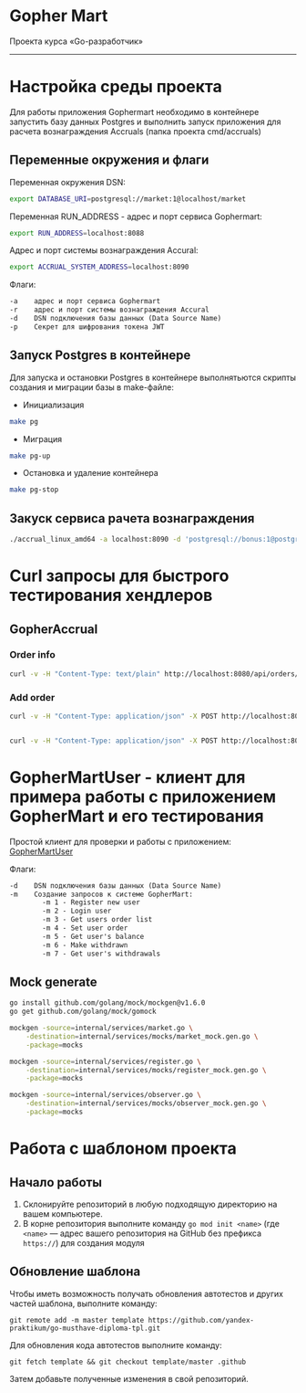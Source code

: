 # Gopher Mart

Проекта курса «Go-разработчик»

---

# Настройка среды проекта

Для работы приложения Gophermart необходимо в контейнере запустить базу данных Postgres и выполнить запуск приложения для расчета вознаграждения Accruals (папка проекта cmd/accruals)

## Переменные окружения и флаги

Переменная окружения DSN:
```bash
export DATABASE_URI=postgresql://market:1@localhost/market
```
Переменная RUN_ADDRESS - адреc и порт сервиса Gophermart:
```bash
export RUN_ADDRESS=localhost:8088
```
Адрес и порт системы вознаграждения Accural:
```bash
export ACCRUAL_SYSTEM_ADDRESS=localhost:8090
```

Флаги:
```txt
-a    адреc и порт сервиса Gophermart
-r    адреc и порт системы вознаграждения Accural
-d    DSN подключения базы данных (Data Source Name)
-p    Секрет для шифрования токена JWT
```
## Запуск Postgres в контейнере

Для запуска и остановки Postgres в контейнере выполнятьются скрипты создания и миграции базы в make-файле:
* Инициализация
```bash
make pg
```
* Миграция
```bash
make pg-up
```
* Остановка и удаление контейнера
```bash
make pg-stop
```


## Закуск сервиса рачета вознаграждения

```bash
./accrual_linux_amd64 -a localhost:8090 -d 'postgresql://bonus:1@postgres/bonus?sslmode=disable'
```


# Curl запросы для быстрого тестирования хендлеров

## GopherAccrual

### Order info 
```bash
curl -v -H "Content-Type: text/plain" http://localhost:8080/api/orders/8327568377
```
### Add order
```bash
curl -v -H "Content-Type: application/json" -X POST http://localhost:8080/api/orders -d '{"order":"8327568377","goods":[{"description":"Чайник Bork","price":7000}]}'


curl -v -H "Content-Type: application/json" -X POST http://localhost:8080/api/orders -d '{"order":"5536373433","goods":[{"description":"Колпак Я люблю баню войлок б40273","price":143},{"description":"Штора д/бережливых 1065BL 170*180см","price":295}]}'
```

# GopherMartUser - клиент для примера работы с приложением GopherMart и его тестирования

Простой клиент для проверки и работы с приложением:
[GopherMartUser](https://github.com/shulganew/gophermartuser) 

Флаги:
```txt
-d    DSN подключения базы данных (Data Source Name)
-m    Создание запросов к системе GopherMart:
		-m 1 - Register new user
		-m 2 - Login user
		-m 3 - Get users order list
		-m 4 - Set user order
		-m 5 - Get user's balance
		-m 6 - Make withdrawn
		-m 7 - Get user's withdrawals
```

## Mock generate 

```bash
go install github.com/golang/mock/mockgen@v1.6.0
go get github.com/golang/mock/gomock

```

```bash
mockgen -source=internal/services/market.go \
    -destination=internal/services/mocks/market_mock.gen.go \
    -package=mocks
```
```bash
mockgen -source=internal/services/register.go \
    -destination=internal/services/mocks/register_mock.gen.go \
    -package=mocks
```
```bash
mockgen -source=internal/services/observer.go \
    -destination=internal/services/mocks/observer_mock.gen.go \
    -package=mocks
```


# Работа с шаблоном проекта

## Начало работы

1. Склонируйте репозиторий в любую подходящую директорию на вашем компьютере.
2. В корне репозитория выполните команду `go mod init <name>` (где `<name>` — адрес вашего репозитория на GitHub без
   префикса `https://`) для создания модуля

## Обновление шаблона

Чтобы иметь возможность получать обновления автотестов и других частей шаблона, выполните команду:

```
git remote add -m master template https://github.com/yandex-praktikum/go-musthave-diploma-tpl.git
```

Для обновления кода автотестов выполните команду:

```
git fetch template && git checkout template/master .github
```

Затем добавьте полученные изменения в свой репозиторий.
